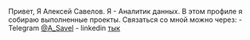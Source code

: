 Привет, Я Алексей Савелов.
Я - Аналитик данных.
В этом профиле я собираю выполненные проекты.
Связаться со мной можно через: 
    - Telegram [@A_Savel](https://t.me/A_Savel)
    - linkedin [тык](linkedin.com/in/alexey-s-s)